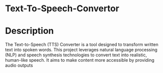 # Text-To-Speech-Convertor
# Description
The Text-to-Speech (TTS) Converter is a tool designed to transform written text into spoken words. This project leverages natural language processing (NLP) and speech synthesis technologies to convert text into realistic, human-like speech. 
It aims to make content more accessible by providing audio outputs
